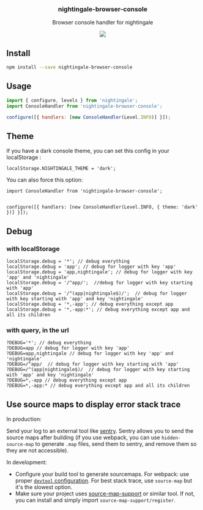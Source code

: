 <h3 align="center">
  nightingale-browser-console
</h3>

<p align="center">
  Browser console handler for nightingale
</p>

<p align="center">
  <a href="https://npmjs.org/package/nightingale-browser-console"><img src="https://img.shields.io/npm/v/nightingale-browser-console.svg?style=flat-square"></a>
</p>

## Install

```sh
npm install --save nightingale-browser-console
```

## Usage

```js
import { configure, levels } from 'nightingale';
import ConsoleHandler from 'nightingale-browser-console';

configure([{ handlers: [new ConsoleHandler(Level.INFO)] }]);
```

## Theme

If you have a dark console theme, you can set this config in your localStorage :

```
localStorage.NIGHTINGALE_THEME = 'dark';
```

You can also force this option:

```
import ConsoleHandler from 'nightingale-browser-console';


configure([{ handlers: [new ConsoleHandler(Level.INFO, { theme: 'dark' })] }]);

```

## Debug

### with localStorage

```
localStorage.debug = '*'; // debug everything
localStorage.debug = 'app'; // debug for logger with key 'app'
localStorage.debug = 'app,nightingale'; // debug for logger with key 'app' and 'nightingale'
localStorage.debug = '/^app/';  //debug for logger with key starting with 'app'
localStorage.debug = '/^(app|nightingale$)/';  // debug for logger with key starting with 'app' and key 'nightingale'
localStorage.debug = '*,-app'; // debug everything except app
localStorage.debug = '*,-app:*'; // debug everything except app and all its children
```

### with query, in the url

```
?DEBUG='*'; // debug everything
?DEBUG=app // debug for logger with key 'app'
?DEBUG=app,nightingale // debug for logger with key 'app' and 'nightingale'
?DEBUG=/^app/  // debug for logger with key starting with 'app'
?DEBUG=/^(app|nightingale$)/  // debug for logger with key starting with 'app' and key 'nightingale'
?DEBUG=*,-app // debug everything except app
?DEBUG=*,-app:* // debug everything except app and all its children
```

## Use source maps to display error stack trace

In production:

Send your log to an external tool like [sentry](https://sentry.io/). Sentry allows you to send the source maps after building (if you use webpack, you can use `hidden-source-map` to generate `.map` files, send them to sentry, and remove them so they are not accessible).

In development:

- Configure your build tool to generate sourcemaps. For webpack: use proper [`devtool` configuration](https://webpack.js.org/configuration/devtool/). For best stack trace, use `source-map` but it's the slowest option.
- Make sure your project uses [source-map-support](https://www.npmjs.com/package/source-map-support) or similar tool. If not, you can install and simply import `source-map-support/register`.
